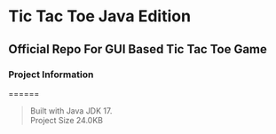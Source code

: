 # Tic Tac Toe Java Edition

## Official Repo For GUI Based Tic Tac Toe Game

### Project Information
======
> Built with Java JDK 17. <br>
> Project Size 24.0KB



